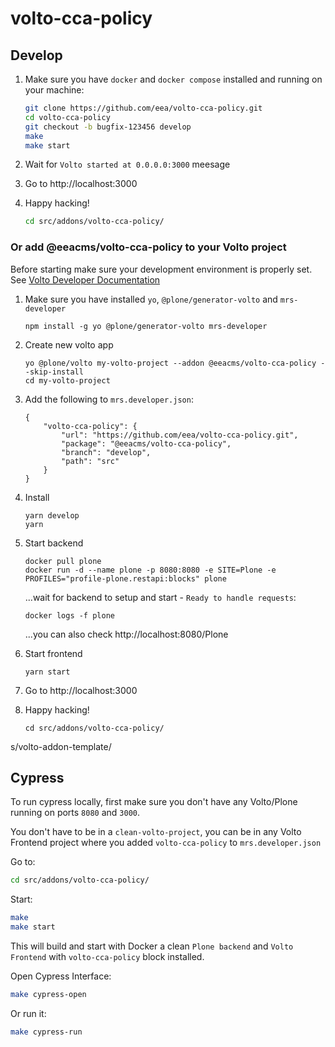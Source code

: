 # volto-cca-policy

## Develop

1. Make sure you have `docker` and `docker compose` installed and running on your machine:

    ```Bash
    git clone https://github.com/eea/volto-cca-policy.git
    cd volto-cca-policy
    git checkout -b bugfix-123456 develop
    make
    make start
    ```

1. Wait for `Volto started at 0.0.0.0:3000` meesage

1. Go to http://localhost:3000

1.  Happy hacking!

    ```Bash
    cd src/addons/volto-cca-policy/
    ```

### Or add @eeacms/volto-cca-policy to your Volto project

Before starting make sure your development environment is properly set. See [Volto Developer Documentation](https://docs.voltocms.com/getting-started/install/)

1.  Make sure you have installed `yo`, `@plone/generator-volto` and `mrs-developer`

        npm install -g yo @plone/generator-volto mrs-developer

1.  Create new volto app

        yo @plone/volto my-volto-project --addon @eeacms/volto-cca-policy --skip-install
        cd my-volto-project

1.  Add the following to `mrs.developer.json`:

        {
            "volto-cca-policy": {
                "url": "https://github.com/eea/volto-cca-policy.git",
                "package": "@eeacms/volto-cca-policy",
                "branch": "develop",
                "path": "src"
            }
        }

1.  Install

        yarn develop
        yarn

1.  Start backend

        docker pull plone
        docker run -d --name plone -p 8080:8080 -e SITE=Plone -e PROFILES="profile-plone.restapi:blocks" plone

    ...wait for backend to setup and start - `Ready to handle requests`:

        docker logs -f plone

    ...you can also check http://localhost:8080/Plone

1.  Start frontend

        yarn start

1.  Go to http://localhost:3000

1.  Happy hacking!

        cd src/addons/volto-cca-policy/
s/volto-addon-template/

## Cypress

To run cypress locally, first make sure you don't have any Volto/Plone running on ports `8080` and `3000`.

You don't have to be in a `clean-volto-project`, you can be in any Volto Frontend
project where you added `volto-cca-policy` to `mrs.developer.json`

Go to:

  ```BASH
  cd src/addons/volto-cca-policy/
  ```

Start:

  ```Bash
  make
  make start
  ```

This will build and start with Docker a clean `Plone backend` and `Volto Frontend` with `volto-cca-policy` block installed.

Open Cypress Interface:

  ```Bash
  make cypress-open
  ```

Or run it:

  ```Bash
  make cypress-run
  ```
